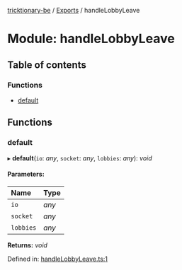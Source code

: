 [tricktionary-be](../README.md) / [Exports](../modules.md) / handleLobbyLeave

# Module: handleLobbyLeave

## Table of contents

### Functions

- [default](handlelobbyleave.md#default)

## Functions

### default

▸ **default**(`io`: *any*, `socket`: *any*, `lobbies`: *any*): *void*

#### Parameters:

Name | Type |
:------ | :------ |
`io` | *any* |
`socket` | *any* |
`lobbies` | *any* |

**Returns:** *void*

Defined in: [handleLobbyLeave.ts:1](https://github.com/story-squad/tricktionary-be/blob/50f8f84/src/sockets/handleLobbyLeave.ts#L1)
